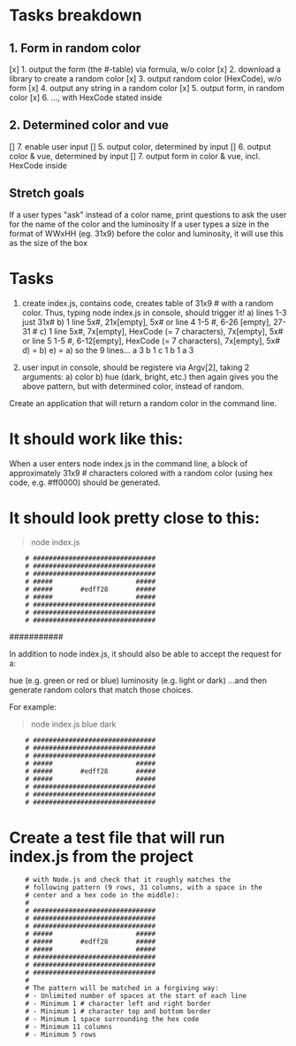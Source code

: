 # Tasks breakdown

## 1. Form in random color

[x] 1. output the form (the #-table) via formula, w/o color
[x] 2. download a library to create a random color
[x] 3. output random color (HexCode), w/o form
[x] 4. output any string in a random color
[x] 5. output form, in random color
[x] 6. ..., with HexCode stated inside

## 2. Determined color and vue

[] 7. enable user input
[] 5. output color, determined by input
[] 6. output color & vue, determined by input
[] 7. output form in color & vue, incl. HexCode inside

## Stretch goals

If a user types "ask" instead of a color name, print questions to ask the user for the name of the color and the luminosity
If a user types a size in the format of WWxHH (eg. 31x9) before the color and luminosity, it will use this as the size of the box

# Tasks

1. create index.js, contains code, creates table of 31x9 # with a random color.
   Thus, typing node index.js in console, should trigger it!
   a) lines 1-3 just 31x#
   b) 1 line 5x#, 21x[empty], 5x#
   or line 4 1-5 #, 6-26 [empty], 27-31 #
   c) 1 line 5x#, 7x[empty], HexCode (= 7 characters), 7x[empty], 5x#
   or line 5 1-5 #, 6-12[empty], HexCode (= 7 characters), 7x[empty], 5x#
   d) = b)
   e) = a)
   so the 9 lines...
   a 3
   b 1
   c 1
   b 1
   a 3

2. user input in console, should be registere via Argv[2], taking 2 arguments:
   a) color
   b) hue (dark, bright, etc.)
   then again gives you the above pattern, but with determined color, instead of random.

Create an application that will return a random color in the command line.

# It should work like this:

When a user enters node index.js in the command line, a block of approximately 31x9 # characters colored with a random color (using hex code, e.g. #ff0000) should be generated.

# It should look pretty close to this:

> node index.js

        # ###############################
        # ###############################
        # ###############################
        # #####                     #####
        # #####       #edff28       #####
        # #####                     #####
        # ###############################
        # ###############################
        # ###############################

###########

In addition to node index.js, it should also be able to accept the request for a:

hue (e.g. green or red or blue)
luminosity (e.g. light or dark)
...and then generate random colors that match those choices.

For example:

> node index.js blue dark

        # ###############################
        # ###############################
        # ###############################
        # #####                     #####
        # #####       #edff28       #####
        # #####                     #####
        # ###############################
        # ###############################
        # ###############################

# Create a test file that will run index.js from the project

        # with Node.js and check that it roughly matches the
        # following pattern (9 rows, 31 columns, with a space in the
        # center and a hex code in the middle):
        #
        # ###############################
        # ###############################
        # ###############################
        # #####                     #####
        # #####       #edff28       #####
        # #####                     #####
        # ###############################
        # ###############################
        # ###############################
        #
        # The pattern will be matched in a forgiving way:
        # - Unlimited number of spaces at the start of each line
        # - Minimum 1 # character left and right border
        # - Minimum 1 # character top and bottom border
        # - Minimum 1 space surrounding the hex code
        # - Minimum 11 columns
        # - Minimum 5 rows
